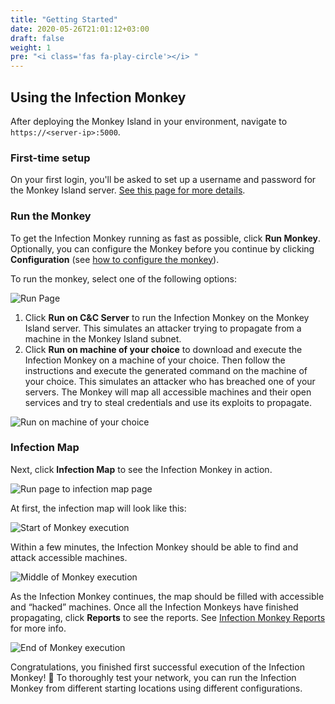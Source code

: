 ```yaml
---
title: "Getting Started"
date: 2020-05-26T21:01:12+03:00
draft: false
weight: 1
pre: "<i class='fas fa-play-circle'></i> "
---
```


## Using the Infection Monkey

After deploying the Monkey Island in your environment, navigate to `https://<server-ip>:5000`.

### First-time setup

On your first login, you'll be asked to set up a username and password for the Monkey Island server. [See this page for more details](../accounts-and-security).

### Run the Monkey

To get the Infection Monkey running as fast as possible, click **Run Monkey**. Optionally, you can configure the Monkey before you continue by clicking **Configuration** (see [how to configure the monkey](../configuration)).

To run the monkey, select one of the following options:

![Run Page](/images/usage/getting-started/run_page_with_arrows.jpg "Run Page")

1. Click **Run on C&C Server** to run the Infection Monkey on the Monkey Island server. This simulates an attacker trying to propagate from a machine in the Monkey Island subnet.
2. Click **Run on machine of your choice** to download and execute the Infection Monkey on a machine of your choice. Then follow the instructions and execute the generated command on the machine of your choice. This simulates an attacker who has breached one of your servers. The Monkey will map all accessible machines and their open services and try to steal credentials and use its exploits to propagate.

![Run on machine of your choice](/images/usage/getting-started/run_page_button_no_arrow.jpg "Run on machine of your choice")

### Infection Map

Next, click **Infection Map** to see the Infection Monkey in action.

![Run page to infection map page](/images/usage/getting-started/run_page_button.JPG "Run page to infection map page")

At first, the infection map will look like this:

![Start of Monkey execution](/images/usage/getting-started/run_island.JPG "Start of Monkey execution")

Within a few minutes, the Infection Monkey should be able to find and attack accessible machines.

![Middle of Monkey execution](/images/usage/getting-started/single_exploitation.JPG "Middle of Monkey execution")

As the Infection Monkey continues, the map should be filled with accessible and “hacked” machines. Once all the Infection Monkeys have finished propagating, click **Reports** to see the reports. See [Infection Monkey Reports](../reports) for more info.

![End of Monkey execution](/images/usage/getting-started/exploitation_tunneling_arrow.jpg "End of Monkey execution")

Congratulations, you finished first successful execution of the Infection Monkey! 🎉 To thoroughly test your network, you can run the Infection Monkey from different starting locations using different configurations.
